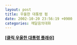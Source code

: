 ```yaml
---
layout: post
title: 우울한 대통령 펌
date: 2002-10-20 23:56:19 +0900
categories: 깨달음의대화
---
```

<a href=http://home.megapass.co.kr/~jhoony1/dj/kdj.swf>**[클릭 우울한 대통령 플래쉬]</a>**